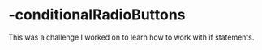 # -conditionalRadioButtons
This was a challenge I worked on to learn how to work with if statements.
